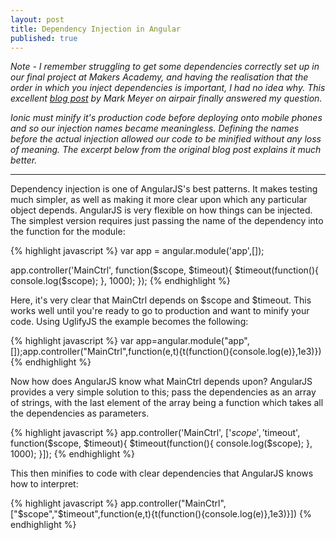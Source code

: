 ```yaml
---
layout: post
title: Dependency Injection in Angular
published: true
---
```



_Note - I remember struggling to get some dependencies correctly set up in our final project at Makers Academy, and having the realisation that the order in which you inject dependencies is important, I had no idea why. This excellent [blog post](https://www.airpair.com/angularjs/posts/top-10-mistakes-angularjs-developers-make) by Mark Meyer on airpair finally answered my question._

_Ionic must minify it's production code before deploying onto mobile phones and so our injection names became meaningless. Defining the names before the actual injection allowed our code to be minified without any loss of meaning. The excerpt below from the original blog post explains it much better._

---
Dependency injection is one of AngularJS's best patterns. It makes testing much simpler, as well as making it more clear upon which any particular object depends. AngularJS is very flexible on how things can be injected. The simplest version requires just passing the name of the dependency into the function for the module:

{% highlight javascript %}
var app = angular.module('app',[]);

app.controller('MainCtrl', function($scope, $timeout){
    $timeout(function(){
        console.log($scope);
    }, 1000);
});
{% endhighlight %}

Here, it's very clear that MainCtrl depends on $scope and $timeout.
This works well until you're ready to go to production and want to minify your code. Using UglifyJS the example becomes the following:

{% highlight javascript %}
var app=angular.module("app",[]);app.controller("MainCtrl",function(e,t){t(function(){console.log(e)},1e3)})
{% endhighlight %}

Now how does AngularJS know what MainCtrl depends upon? AngularJS provides a very simple solution to this; pass the dependencies as an array of strings, with the last element of the array being a function which takes all the dependencies as parameters.

{% highlight javascript %}
app.controller('MainCtrl', ['$scope', '$timeout', function($scope, $timeout){
    $timeout(function(){
        console.log($scope);
    }, 1000);
}]);
{% endhighlight %}

This then minifies to code with clear dependencies that AngularJS knows how to interpret:

{% highlight javascript %}
app.controller("MainCtrl",["$scope","$timeout",function(e,t){t(function(){console.log(e)},1e3)}])
{% endhighlight %}

